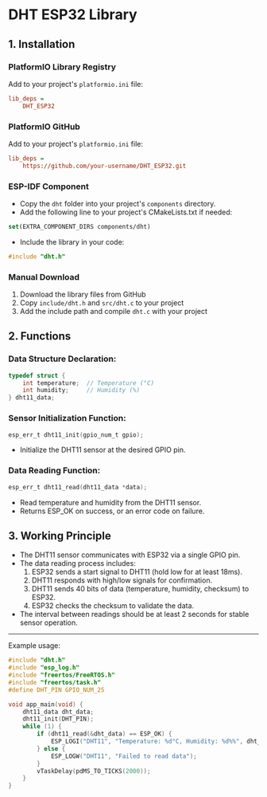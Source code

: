 # DHT ESP32 Library

## 1. Installation

### PlatformIO Library Registry
Add to your project's `platformio.ini` file:
```ini
lib_deps = 
    DHT_ESP32
```

### PlatformIO GitHub
Add to your project's `platformio.ini` file:
```ini
lib_deps = 
    https://github.com/your-username/DHT_ESP32.git
```

### ESP-IDF Component
- Copy the `dht` folder into your project's `components` directory.
- Add the following line to your project's CMakeLists.txt if needed:
```cmake
set(EXTRA_COMPONENT_DIRS components/dht)
```
- Include the library in your code:
```c
#include "dht.h"
```

### Manual Download
1. Download the library files from GitHub
2. Copy `include/dht.h` and `src/dht.c` to your project
3. Add the include path and compile `dht.c` with your project

## 2. Functions

### Data Structure Declaration:
```c
typedef struct {
    int temperature;  // Temperature (°C)
    int humidity;     // Humidity (%)
} dht11_data;
```

### Sensor Initialization Function:
```c
esp_err_t dht11_init(gpio_num_t gpio);
```
- Initialize the DHT11 sensor at the desired GPIO pin.

### Data Reading Function:
```c
esp_err_t dht11_read(dht11_data *data);
```
- Read temperature and humidity from the DHT11 sensor.
- Returns ESP_OK on success, or an error code on failure.

## 3. Working Principle

- The DHT11 sensor communicates with ESP32 via a single GPIO pin.
- The data reading process includes:
    1. ESP32 sends a start signal to DHT11 (hold low for at least 18ms).
    2. DHT11 responds with high/low signals for confirmation.
    3. DHT11 sends 40 bits of data (temperature, humidity, checksum) to ESP32.
    4. ESP32 checks the checksum to validate the data.
- The interval between readings should be at least 2 seconds for stable sensor operation.

---

Example usage:
```c
#include "dht.h"
#include "esp_log.h"
#include "freertos/FreeRTOS.h"
#include "freertos/task.h"
#define DHT_PIN GPIO_NUM_25

void app_main(void) {
    dht11_data dht_data;
    dht11_init(DHT_PIN);
    while (1) {
        if (dht11_read(&dht_data) == ESP_OK) {
            ESP_LOGI("DHT11", "Temperature: %d°C, Humidity: %d%%", dht_data.temperature, dht_data.humidity);
        } else {
            ESP_LOGW("DHT11", "Failed to read data");
        }
        vTaskDelay(pdMS_TO_TICKS(2000));
    }
}
```
